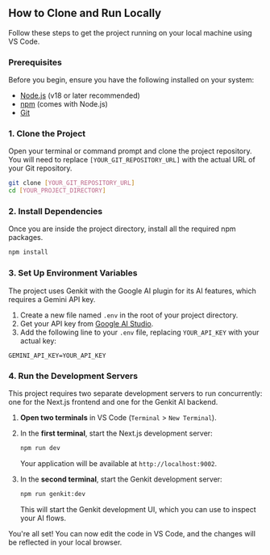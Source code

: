 

## How to Clone and Run Locally

Follow these steps to get the project running on your local machine using VS Code.

### Prerequisites

Before you begin, ensure you have the following installed on your system:
- [Node.js](https://nodejs.org/) (v18 or later recommended)
- [npm](https://www.npmjs.com/) (comes with Node.js)
- [Git](https://git-scm.com/)

### 1. Clone the Project

Open your terminal or command prompt and clone the project repository. You will need to replace `[YOUR_GIT_REPOSITORY_URL]` with the actual URL of your Git repository.

```bash
git clone [YOUR_GIT_REPOSITORY_URL]
cd [YOUR_PROJECT_DIRECTORY]
```

### 2. Install Dependencies

Once you are inside the project directory, install all the required npm packages.

```bash
npm install
```

### 3. Set Up Environment Variables

The project uses Genkit with the Google AI plugin for its AI features, which requires a Gemini API key.

1.  Create a new file named `.env` in the root of your project directory.
2.  Get your API key from [Google AI Studio](https://aistudio.google.com/app/apikey).
3.  Add the following line to your `.env` file, replacing `YOUR_API_KEY` with your actual key:

```
GEMINI_API_KEY=YOUR_API_KEY
```

### 4. Run the Development Servers

This project requires two separate development servers to run concurrently: one for the Next.js frontend and one for the Genkit AI backend.

1.  **Open two terminals** in VS Code (`Terminal` > `New Terminal`).
2.  In the **first terminal**, start the Next.js development server:

    ```bash
    npm run dev
    ```
    Your application will be available at `http://localhost:9002`.

3.  In the **second terminal**, start the Genkit development server:

    ```bash
    npm run genkit:dev
    ```
    This will start the Genkit development UI, which you can use to inspect your AI flows.

You're all set! You can now edit the code in VS Code, and the changes will be reflected in your local browser.
